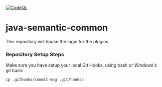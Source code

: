 [![CodeQL](https://github.com/javasemantic/javasemantic-common/actions/workflows/codeql-analysis.yml/badge.svg)](https://github.com/javasemantic/javasemantic-common/actions/workflows/codeql-analysis.yml) 

# java-semantic-common

This repository will house the logic for the plugins.

### Repository Setup Steps

Make sure you have setup your local Git Hooks, using bash or Windows's git bash:

```sh
cp .githooks/commit-msg .git/hooks/
```
